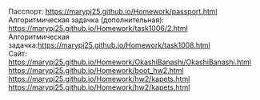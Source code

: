 Пасспорт: https://marypj25.github.io/Homework/passport.html <br>
Алгоритмическая задачка (дополнительная): https://marypj25.github.io/Homework/task1006/2.html <br>
Алгоритмическая задачка:https://marypj25.github.io/Homework/task1008.html <br>
Сайт: https://marypj25.github.io/Homework/OkashiBanashi/OkashiBanashi.html <br>
https://marypj25.github.io/Homework/boot_hw2.html<br>
https://marypj25.github.io/Homework/hw2/kapets.html<br>
https://marypj25.github.io/Homework/hw2/kapets.html
